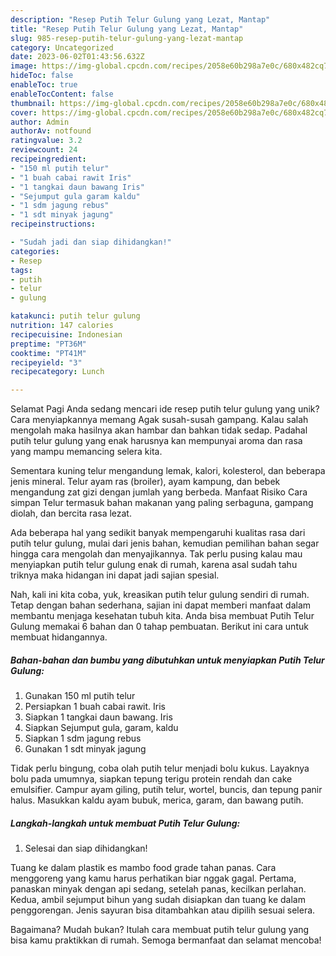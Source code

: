 ```yaml
---
description: "Resep Putih Telur Gulung yang Lezat, Mantap"
title: "Resep Putih Telur Gulung yang Lezat, Mantap"
slug: 985-resep-putih-telur-gulung-yang-lezat-mantap
category: Uncategorized
date: 2023-06-02T01:43:56.632Z
image: https://img-global.cpcdn.com/recipes/2058e60b298a7e0c/680x482cq70/putih-telur-gulung-foto-resep-utama.jpg
hideToc: false
enableToc: true
enableTocContent: false
thumbnail: https://img-global.cpcdn.com/recipes/2058e60b298a7e0c/680x482cq70/putih-telur-gulung-foto-resep-utama.jpg
cover: https://img-global.cpcdn.com/recipes/2058e60b298a7e0c/680x482cq70/putih-telur-gulung-foto-resep-utama.jpg
author: Admin
authorAv: notfound
ratingvalue: 3.2
reviewcount: 24
recipeingredient:
- "150 ml putih telur"
- "1 buah cabai rawit Iris"
- "1 tangkai daun bawang Iris"
- "Sejumput gula garam kaldu"
- "1 sdm jagung rebus"
- "1 sdt minyak jagung"
recipeinstructions:

- "Sudah jadi dan siap dihidangkan!"
categories:
- Resep
tags:
- putih
- telur
- gulung

katakunci: putih telur gulung 
nutrition: 147 calories
recipecuisine: Indonesian
preptime: "PT36M"
cooktime: "PT41M"
recipeyield: "3"
recipecategory: Lunch

---
```



Selamat Pagi Anda sedang mencari ide resep putih telur gulung yang unik? Cara menyiapkannya memang Agak susah-susah gampang. Kalau salah mengolah maka hasilnya akan hambar dan bahkan tidak sedap. Padahal putih telur gulung yang enak harusnya kan mempunyai aroma dan rasa yang mampu memancing selera kita.


Sementara kuning telur mengandung lemak, kalori, kolesterol, dan beberapa jenis mineral. Telur ayam ras (broiler), ayam kampung, dan bebek mengandung zat gizi dengan jumlah yang berbeda. Manfaat Risiko Cara simpan Telur termasuk bahan makanan yang paling serbaguna, gampang diolah, dan bercita rasa lezat.

Ada beberapa hal yang sedikit banyak mempengaruhi kualitas rasa dari putih telur gulung, mulai dari jenis bahan, kemudian pemilihan bahan segar hingga cara mengolah dan menyajikannya. Tak perlu pusing kalau mau menyiapkan putih telur gulung enak di rumah, karena asal sudah tahu triknya maka hidangan ini dapat jadi sajian spesial.


Nah, kali ini kita coba, yuk, kreasikan putih telur gulung sendiri di rumah. Tetap dengan bahan sederhana, sajian ini dapat memberi manfaat dalam membantu menjaga kesehatan tubuh kita. Anda bisa membuat Putih Telur Gulung memakai 6 bahan dan 0 tahap pembuatan. Berikut ini cara untuk membuat hidangannya.

<!--inarticleads1-->

##### Bahan-bahan dan bumbu yang dibutuhkan untuk menyiapkan Putih Telur Gulung:

1. Gunakan 150 ml putih telur
1. Persiapkan 1 buah cabai rawit. Iris
1. Siapkan 1 tangkai daun bawang. Iris
1. Siapkan Sejumput gula, garam, kaldu
1. Siapkan 1 sdm jagung rebus
1. Gunakan 1 sdt minyak jagung


Tidak perlu bingung, coba olah putih telur menjadi bolu kukus. Layaknya bolu pada umumnya, siapkan tepung terigu protein rendah dan cake emulsifier. Campur ayam giling, putih telur, wortel, buncis, dan tepung panir halus. Masukkan kaldu ayam bubuk, merica, garam, dan bawang putih. 

<!--inarticleads2-->

##### Langkah-langkah untuk membuat Putih Telur Gulung:


1. Selesai dan siap dihidangkan!

Tuang ke dalam plastik es mambo food grade tahan panas. Cara menggoreng yang kamu harus perhatikan biar nggak gagal. Pertama, panaskan minyak dengan api sedang, setelah panas, kecilkan perlahan. Kedua, ambil sejumput bihun yang sudah disiapkan dan tuang ke dalam penggorengan. Jenis sayuran bisa ditambahkan atau dipilih sesuai selera. 

Bagaimana? Mudah bukan? Itulah cara membuat putih telur gulung yang bisa kamu praktikkan di rumah. Semoga bermanfaat dan selamat mencoba!
